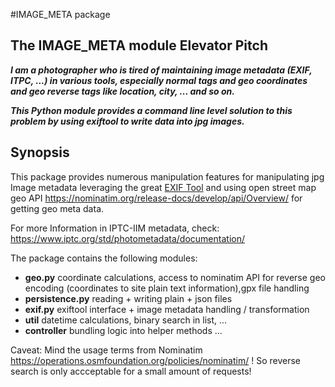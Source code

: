 #IMAGE_META package

## The IMAGE_META module Elevator Pitch

**_I am a photographer who is tired of maintaining image metadata (EXIF, ITPC, ...) in various tools, especially normal tags and geo coordinates and geo reverse tags like location, city, ... and so on._**

**_This Python module provides a command line level solution to this problem by using exiftool to write data into jpg images._**

## Synopsis

This package provides numerous manipulation features for manipulating jpg Image metadata leveraging the great [EXIF Tool](https://exiftool.org/) and using open street map geo API https://nominatim.org/release-docs/develop/api/Overview/ for getting geo meta data. 

For more Information in IPTC-IIM metadata, check: https://www.iptc.org/std/photometadata/documentation/ 

The package contains the following modules:
* **geo.py** coordinate calculations, access to nominatim API for reverse geo encoding (coordinates to site plain text information),gpx file handling
* **persistence.py** reading + writing plain + json files
* **exif.py** exiftool interface + image metadata handling / transformation 
* **util** datetime calculations, binary search in list, ...
* **controller** bundling logic into helper methods ...

Caveat: Mind the usage terms from Nominatim https://operations.osmfoundation.org/policies/nominatim/ ! So reverse search is only accceptable for a small amount of requests!
